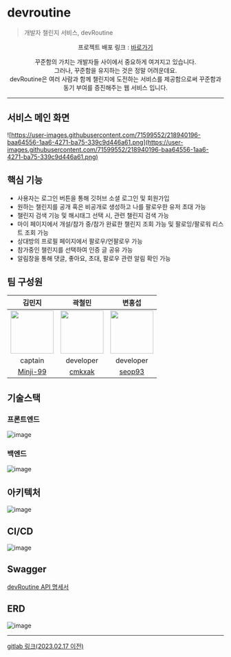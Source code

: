 # devroutine

> 개발자 챌린지 서비스, devRoutine

<p align="center">
프로젝트 배포 링크 : <a href = "http://ec2-13-125-242-160.ap-northeast-2.compute.amazonaws.com:8080">바로가기</a>
</p>

<p align="center">
꾸준함의 가치는 개발자들 사이에서 중요하게 여겨지고 있습니다. <br/>
그러나, 꾸준함을 유지하는 것은 정말 어려운데요.<br/>
devRoutine은 여러 사람과 함께 챌린지에 도전하는 서비스를 제공함으로써 꾸준함과 동기 부여를 증진해주는 웹 서비스 입니다.
</p>

---

## 서비스 메인 화면
![https://user-images.githubusercontent.com/71599552/218940196-baa64556-1aa6-4271-ba75-339c9d446a61.png](https://user-images.githubusercontent.com/71599552/218940196-baa64556-1aa6-4271-ba75-339c9d446a61.png)

## 핵심 기능
- 사용자는 로그인 버튼을 통해 깃허브 소셜 로그인 및 회원가입
- 원하는 챌린지를 공개 혹은 비공개로 생성하고 나를 팔로우한 유저 초대 가능
- 챌린지 검색 기능 및 해시태그 선택 시, 관련 챌린지 검색 가능
- 마이 페이지에서 개설/참가 중/참가 완료한 챌린지 조회 가능 및 팔로잉/팔로워 리스트 조회 가능
- 상대방의 프로필 페이지에서 팔로우/언팔로우 가능
- 참가중인 챌린지를 선택하여 인증 글 공유 가능
- 알림창을 통해 댓글, 좋아요, 초대, 팔로우 관련 알림 확인 가능 

## 팀 구성원
| 김민지 | 곽철민 | 변흥섭 |
|:-----:|:-----:|:------:|
|<img src="https://user-images.githubusercontent.com/71599552/219007671-a27aa096-a1ef-4429-b98a-dd7162165983.png" width="100" height="100" />|<img src="https://user-images.githubusercontent.com/71599552/219007249-f93481b9-eaa4-46cb-b642-3ebc78f3ce93.png" width="100" height="100" />|<img src="https://user-images.githubusercontent.com/71599552/219007843-7b676f1e-e89d-45f4-b54b-71564a994ab2.png" width="100" height="100" />|
| captain | developer | developer |
| <a href="https://github.com/Min-ji99">Minji-99</a> | <a href="https://github.com/cmkxak">cmkxak</a> | <a href="https://github.com/seop93">seop93</a> |

## 기술스택

### 프론트엔드
![image](https://user-images.githubusercontent.com/71599552/219229691-cf456269-7d6c-4e1c-81c8-9796027c66e5.png)

### 백엔드
![image](https://user-images.githubusercontent.com/71599552/219229651-3fece388-c326-4282-890c-a4ec017fecd9.png)

## 아키텍처
![image](https://user-images.githubusercontent.com/71599552/219006766-05e1d4e0-3deb-4f91-921d-519c2a56fcd3.png)

## CI/CD
![image](https://user-images.githubusercontent.com/71599552/232656116-edcd5fa4-b74c-425d-a85a-b76abd803a4c.png)

## Swagger
<a href="http://ec2-54-180-153-95.ap-northeast-2.compute.amazonaws.com:8080/swagger-ui">devRoutine API 명세서</a>

## ERD
![image](https://user-images.githubusercontent.com/71599552/219229898-ddadcf93-c958-411e-ab63-eab6d27b9612.png)

---
[gitlab 링크(2023.02.17 이전)](https://gitlab.com/minjikim99/devroutine)
